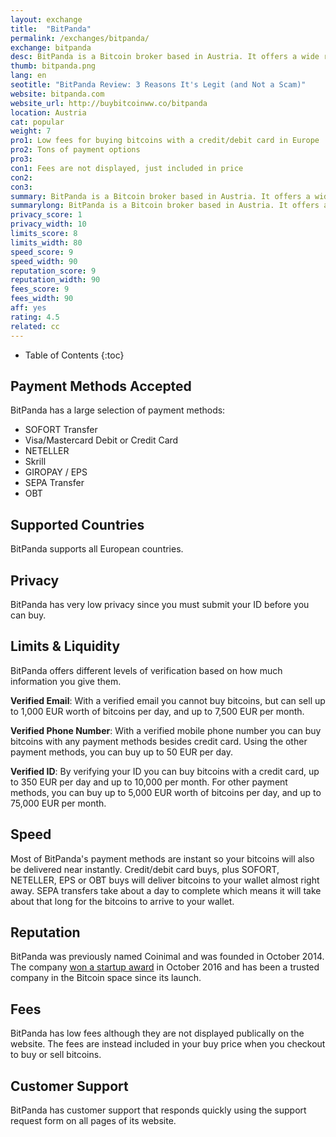 ```yaml
---
layout: exchange
title:  "BitPanda"
permalink: /exchanges/bitpanda/
exchange: bitpanda
desc: BitPanda is a Bitcoin broker based in Austria. It offers a wide range of payment methods and has good prices.  
thumb: bitpanda.png
lang: en
seotitle: "BitPanda Review: 3 Reasons It's Legit (and Not a Scam)"
website: bitpanda.com
website_url: http://buybitcoinww.co/bitpanda
location: Austria
cat: popular
weight: 7
pro1: Low fees for buying bitcoins with a credit/debit card in Europe
pro2: Tons of payment options
pro3: 
con1: Fees are not displayed, just included in price
con2: 
con3:
summary: BitPanda is a Bitcoin broker based in Austria. It offers a wide range of payment methods and has good prices.
summarylong: BitPanda is a Bitcoin broker based in Austria. It offers a wide range of payment methods and has good prices.  
privacy_score: 1
privacy_width: 10
limits_score: 8
limits_width: 80
speed_score: 9
speed_width: 90
reputation_score: 9
reputation_width: 90
fees_score: 9
fees_width: 90
aff: yes
rating: 4.5
related: cc
---
```


* Table of Contents
{:toc}

## Payment Methods Accepted

BitPanda has a large selection of payment methods: 

* SOFORT Transfer
* Visa/Mastercard Debit or Credit Card
* NETELLER
* Skrill
* GIROPAY / EPS
* SEPA Transfer
* OBT

## Supported Countries

BitPanda supports all European countries. 

## Privacy

BitPanda has very low privacy since you must submit your ID before you can buy. 

## Limits & Liquidity

BitPanda offers different levels of verification based on how much information you give them. 

**Verified Email**: With a verified email you cannot buy bitcoins, but can sell up to 1,000 EUR worth of bitcoins per day, and up to 7,500 EUR per month. 

**Verified Phone Number**: With a verified mobile phone number you can buy bitcoins with any payment methods besides credit card. Using the other payment methods, you can buy up to 50 EUR per day. 

**Verified ID**: By verifying your ID you can buy bitcoins with a credit card, up to 350 EUR per day and up to 10,000 per month. For other payment methods, you can buy up to 5,000 EUR worth of bitcoins per day, and up to 75,000 EUR per month. 

## Speed

Most of BitPanda's payment methods are instant so your bitcoins will also be delivered near instantly. Credit/debit card buys, plus SOFORT, NETELLER, EPS or OBT buys will deliver bitcoins to your wallet almost right away. SEPA transfers take about a day to complete which means it will take about that long for the bitcoins to arrive to your wallet. 

## Reputation

BitPanda was previously named Coinimal and was founded in October 2014. The company [won a startup award](https://twitter.com/BITPANDAcom/status/790845899211759616) in October 2016 and has been a trusted company in the Bitcoin space since its launch.  

## Fees

BitPanda has low fees although they are not displayed publically on the website. The fees are instead included in your buy price when you checkout to buy or sell bitcoins. 

## Customer Support

BitPanda has customer support that responds quickly using the support request form on all pages of its website. 